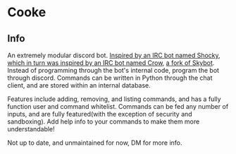 # Cooke
## Info
An extremely modular discord bot. [Inspired by an IRC bot named Shocky](https://github.com/clone1018/Shocky), [which in turn was inspired by an IRC bot named Crow](https://github.com/lahwran/skybot), [a fork of Skybot](https://github.com/rmmh/skybot). Instead of programming through the bot's internal code, program the bot through discord. Commands can be written in Python through the chat client, and are stored within an internal database. 

Features include adding, removing, and listing commands, and has a fully function user and command whitelist. Commands can be fed any number of inputs, and are fully featured(with the exception of security and sandboxing). Add help info to your commands to make them more understandable!

Not up to date, and unmaintained for now, DM for more info.
